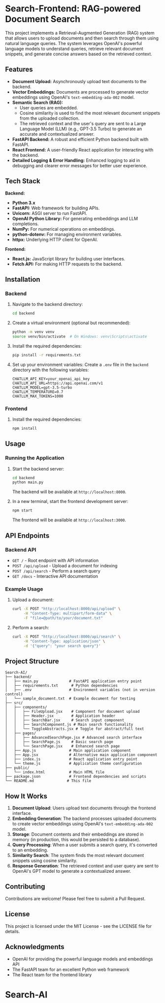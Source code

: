# Search-Frontend: RAG-powered Document Search

This project implements a Retrieval-Augmented Generation (RAG) system that allows users to upload documents and then search through them using natural language queries. The system leverages OpenAI's powerful language models to understand queries, retrieve relevant document snippets, and generate concise answers based on the retrieved context.

## Features

*   **Document Upload:** Asynchronously upload text documents to the backend.
*   **Vector Embeddings:** Documents are processed to generate vector embeddings using OpenAI's `text-embedding-ada-002` model.
*   **Semantic Search (RAG):**
    *   User queries are embedded.
    *   Cosine similarity is used to find the most relevant document snippets from the uploaded collection.
    *   The retrieved context and the user's query are sent to a Large Language Model (LLM) (e.g., GPT-3.5 Turbo) to generate an accurate and contextualized answer.
*   **FastAPI Backend:** A robust and efficient Python backend built with FastAPI.
*   **React Frontend:** A user-friendly React application for interacting with the backend.
*   **Detailed Logging & Error Handling:** Enhanced logging to aid in debugging and clearer error messages for better user experience.

## Tech Stack

**Backend:**
*   **Python 3.x**
*   **FastAPI:** Web framework for building APIs.
*   **Uvicorn:** ASGI server to run FastAPI.
*   **OpenAI Python Library:** For generating embeddings and LLM completions.
*   **NumPy:** For numerical operations on embeddings.
*   **python-dotenv:** For managing environment variables.
*   **httpx:** Underlying HTTP client for OpenAI.

**Frontend:**
*   **React.js:** JavaScript library for building user interfaces.
*   **Fetch API:** For making HTTP requests to the backend.

## Installation

### Backend

1. Navigate to the backend directory:
   ```bash
   cd backend
   ```

2. Create a virtual environment (optional but recommended):
   ```bash
   python -m venv venv
   source venv/bin/activate  # On Windows: venv\Scripts\activate
   ```

3. Install the required dependencies:
   ```bash
   pip install -r requirements.txt
   ```

4. Set up your environment variables:
   Create a `.env` file in the `backend` directory with the following variables:
   ```env
   CHATLLM_API_KEY=your_openai_api_key
   CHATLLM_API_URL=https://api.openai.com/v1
   CHATLLM_MODEL=gpt-3.5-turbo
   CHATLLM_TEMPERATURE=0.7
   CHATLLM_MAX_TOKENS=1000
   ```

### Frontend

1. Install the required dependencies:
   ```bash
   npm install
   ```

## Usage

### Running the Application

1. Start the backend server:
   ```bash
   cd backend
   python main.py
   ```
   The backend will be available at `http://localhost:8000`.

2. In a new terminal, start the frontend development server:
   ```bash
   npm start
   ```
   The frontend will be available at `http://localhost:3000`.

## API Endpoints

### Backend API

- `GET /` - Root endpoint with API information
- `POST /api/upload` - Upload a document for indexing
- `POST /api/search` - Perform a search query
- `GET /docs` - Interactive API documentation

### Example Usage

1. Upload a document:
   ```bash
   curl -X POST "http://localhost:8000/api/upload" \
        -H "Content-Type: multipart/form-data" \
        -F "file=@path/to/your/document.txt"
   ```

2. Perform a search:
   ```bash
   curl -X POST "http://localhost:8000/api/search" \
        -H "Content-Type: application/json" \
        -d '{"query": "your search query"}'
   ```

## Project Structure

```
Search-AI/
├── backend/
│   ├── main.py              # FastAPI application entry point
│   ├── requirements.txt      # Python dependencies
│   ├── .env                 # Environment variables (not in version control)
│   └── sample_document.txt  # Example document for testing
├── src/
│   ├── components/
│   │   ├── FileUpload.jsx    # Component for document upload
│   │   ├── Header.jsx        # Application header
│   │   ├── SearchBar.jsx     # Search input component
│   │   ├── SearchComponent.js # Main search functionality
│   │   └── ToggleAbstracts.jsx # Toggle for abstract/full text
│   ├── pages/
│   │   ├── AdvancedSearchPage.jsx # Advanced search interface
│   │   ├── SearchPage.js     # Basic search page
│   │   └── SearchPage.jsx    # Enhanced search page
│   ├── App.js               # Main application component
│   ├── App.jsx              # Alternative main application component
│   ├── index.js             # React application entry point
│   └── theme.js             # Application theme configuration
├── public/
│   └── index.html           # Main HTML file
├── package.json             # Frontend dependencies and scripts
└── README.md               # This file
```

## How It Works

1. **Document Upload**: Users upload text documents through the frontend interface.
2. **Embedding Generation**: The backend processes uploaded documents to create vector embeddings using OpenAI's `text-embedding-ada-002` model.
3. **Storage**: Document contents and their embeddings are stored in memory (in production, this would be persisted to a database).
4. **Query Processing**: When a user submits a search query, it's converted to an embedding.
5. **Similarity Search**: The system finds the most relevant document snippets using cosine similarity.
6. **Response Generation**: The retrieved context and user query are sent to OpenAI's GPT model to generate a contextualized answer.

## Contributing

Contributions are welcome! Please feel free to submit a Pull Request.

## License

This project is licensed under the MIT License - see the LICENSE file for details.

## Acknowledgments

*   OpenAI for providing the powerful language models and embeddings API
*   The FastAPI team for an excellent Python web framework
*   The React team for the frontend library
# Search-AI
